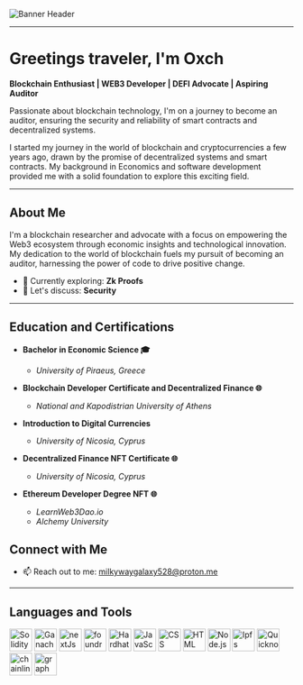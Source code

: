 <!-- Banner Header -->
![Banner Header](https://imgs.search.brave.com/pqmcz0UK9-5E5wqPmlV2ES96vOf2cRZKV__gNDlJ9cw/rs:fit:860:0:0/g:ce/aHR0cHM6Ly9jZG4u/d2FsbHBhcGVyc2Fm/YXJpLmNvbS8xNy82/Ny9XMDFhZWIuanBn)

---
# Greetings traveler, I'm Oxch

**Blockchain Enthusiast | WEB3 Developer | DEFI Advocate | Aspiring Auditor**

Passionate about blockchain technology, I'm on a journey to become an auditor, ensuring the security and reliability of smart contracts and decentralized systems.

I started my journey in the world of blockchain and cryptocurrencies a few years ago, drawn by the promise of decentralized systems and smart contracts. My background in Economics and software development provided me with a solid foundation to explore this exciting field.

---

## About Me

I'm a blockchain researcher and advocate with a focus on empowering the Web3 ecosystem through economic insights and technological innovation. My dedication to the world of blockchain fuels my pursuit of becoming an auditor, harnessing the power of code to drive positive change.

- 🌱 Currently exploring: **Zk Proofs**
- 💬 Let's discuss: **Security**
---
## Education and Certifications

- **Bachelor in Economic Science 🎓**
  - *University of Piraeus, Greece*

- **Blockchain Developer Certificate and Decentralized Finance  🌐**
  - *National and Kapodistrian University of Athens*

- **Introduction to Digital Currencies**
  - *University of Nicosia, Cyprus*

- **Decentralized Finance NFT Certificate  🌐**
  - *University of Nicosia, Cyprus*

- **Ethereum Developer Degree NFT  🌐**
  - *LearnWeb3Dao.io*
  - *Alchemy University*
  
## Connect with Me

- 📫 Reach out to me: [milkywaygalaxy528@proton.me](mailto:milkywaygalaxy528@proton.me)
  


<!-- Add your social media links here -->

---

## Languages and Tools

<p align="left">
    <img src="https://upload.wikimedia.org/wikipedia/commons/thumb/9/98/Solidity_logo.svg/1200px-Solidity_logo.svg.png" alt="Solidity" width="40" height="40">
    <img src="https://www.trufflesuite.com/img/ganache-logo-dark.svg" alt="Ganache" width="40" height="40">
    <img src="https://imgs.search.brave.com/LPe22G3WouWUTLupx2-kGiS0QjJi9dI3S2cZoJiSmgo/rs:fit:500:0:0/g:ce/aHR0cHM6Ly9jZG4u/d29ybGR2ZWN0b3Js/b2dvLmNvbS9sb2dv/cy9uZXh0LWpzLnN2/Zw.svg" alt="nextJs"             width="40" height="40">
    <img src="https://imgs.search.brave.com/0hmGwhWguxn7JYe4T0HDQNADhp6BsjB0RGF5nvObiN0/rs:fit:860:0:0/g:ce/aHR0cHM6Ly9hc3Nl/dHMtZ2xvYmFsLndl/YnNpdGUtZmlsZXMu/Y29tLzYzNjRlNjU2/NTZhYjEwN2U0NjUz/MjVkMi82MzdhZWQ2/NzUxNDM4YjU4ZGY0/ZjIzZGJfdnNPSFNu/RkNXRmQ3RjRGS0Qz/V3lxVnM1T0wxYmJu/bS1PWUk3SHhqRU5D/OC5wbmc" alt="foundry" width="40" height="40">
    <img src="https://imgs.search.brave.com/3nHwnOCZTbGcWEL8yXutryII_ERLFqUZthceZfqWov8/rs:fit:860:0:0/g:ce/aHR0cHM6Ly93d3cu/c29sb2Rldi5jb20v/ZmlsZS8xMzQ2NmUy/MS1kZDJjLTExZWMt/YjlhZC0wZWFlZjM3/NTlmNWYvSGFyZGhh/dC1Mb2dvLUljb24u/cG5n" alt="Hardhat" width="40" height="40">
     <img src="https://cdn.jsdelivr.net/gh/devicons/devicon/icons/javascript/javascript-original.svg" alt="JavaScript" width="40" height="40">
     <img src="https://cdn.jsdelivr.net/gh/devicons/devicon/icons/css3/css3-original.svg" alt="CSS" width="40" height="40">
       <img src="https://cdn.jsdelivr.net/gh/devicons/devicon/icons/html5/html5-original.svg" alt="HTML" width="40" height="40">
    <img src="https://cdn.jsdelivr.net/gh/devicons/devicon/icons/nodejs/nodejs-original.svg" alt="Node.js" width="40" height="40">
    <img src="https://imgs.search.brave.com/4C3GZxN3oiIVJ7nK-JJcITOSkPFEV5HGcXAa0OVYfVQ/rs:fit:860:0:0/g:ce/aHR0cHM6Ly93d3cu/c29sb2Rldi5jb20v/ZmlsZS85NzI5OWUz/Ny1lMmFjLTExZWMt/YjlhZC0wZWFlZjM3/NTlmNWYvaXBmcy1s/b2dvLWljb24tYi5w/bmc" alt="Ipfs" width="40" height="40">
    <img src="https://imgs.search.brave.com/1BDlja5Cc1Wo_UAhFcTtL889Mp8rGqzGF9m2fBp-2vI/rs:fit:860:0:0/g:ce/aHR0cHM6Ly9jcnlw/dG9jdXJyZW5jeWpv/YnMuY28vc3RhcnR1/cHMvYXNzZXRzL2xv/Z29zL3F1aWNrbm9k/ZS41OTgzMmFmZTVl/OGI0ZWM3OTZlZDVh/OTBmMjAyZTk1NDll/YzMwNmQwZjU4MDBh/ZjkyNDE1NDBjNjhm/NzQyYzU0LmpwZw" alt="Quicknode" width="40" height="40">
    <img src="https://seeklogo.com/images/C/chain-link-logo-7324D3FE22-seeklogo.com.png" alt="chainlink" width="40" height="40">
    <img src="https://logos-download.com/wp-content/uploads/2022/01/The_Graph_Logo-700x700.png" alt="graph" width="40" height="40">
 
</p>
